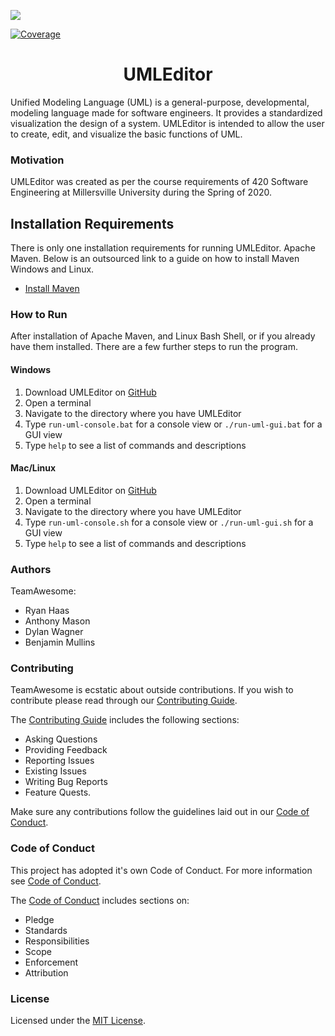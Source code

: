 
[![](https://github.com/mucsci-students/2020sp-420-TeamAwesome/workflows/Unit%20Tests/badge.svg?branch=develop)](https://github.com/mucsci-students/2020sp-420-TeamAwesome/actions)

[![Coverage](https://codecov.io/gh/mucsci-students/2020sp-420-TeamAwesome/branch/develop/graph/badge.svg)](https://codecov.io/gh/mucsci-students/2020sp-420-TeamAwesome)

# <div align="center"> UMLEditor </div> 

Unified Modeling Language (UML) is a general-purpose, developmental, modeling language made for software engineers. It provides a standardized visualization the design of a system. UMLEditor is intended to allow the user to create, edit, and visualize the basic functions of UML.

### Motivation 
UMLEditor was created as per the course requirements of 420 Software Engineering at Millersville University during the Spring of 2020. 


## Installation Requirements 
There is only one installation requirements for running UMLEditor. Apache Maven. Below is an outsourced link to a guide on how to install Maven Windows and Linux. 
 
* [Install Maven](https://www.educative.io/edpresso/how-to-install-maven-in-windows-and-linux-unix)

### How to Run

After installation of Apache Maven, and Linux Bash Shell, or if you already have them installed. There are a few further steps to run the program. 

#### Windows
1. Download UMLEditor on [GitHub](https://github.com/mucsci-students/2020sp-420-TeamAwesome) 
2. Open a terminal
3. Navigate to the directory where you have UMLEditor
4. Type `run-uml-console.bat` for a console view or `./run-uml-gui.bat` for a GUI view
5. Type `help` to see a list of commands and descriptions 

#### Mac/Linux
1. Download UMLEditor on [GitHub](https://github.com/mucsci-students/2020sp-420-TeamAwesome) 
2. Open a terminal
3. Navigate to the directory where you have UMLEditor
4. Type `run-uml-console.sh` for a console view or `./run-uml-gui.sh` for a GUI view
5. Type `help` to see a list of commands and descriptions 


### Authors
TeamAwesome:
- Ryan Haas
- Anthony Mason
- Dylan Wagner
- Benjamin Mullins

### Contributing
TeamAwesome is ecstatic about outside contributions. If you wish to contribute please read through our [Contributing Guide](https://github.com/mucsci-students/2020sp-420-TeamAwesome/blob/develop/CONTRIBUTING.md).

The [Contributing Guide](https://github.com/mucsci-students/2020sp-420-TeamAwesome/blob/develop/CONTRIBUTING.md) includes the following sections: 
 * Asking Questions 
 * Providing Feedback 
 * Reporting Issues 
 * Existing Issues 
 * Writing Bug Reports
 * Feature Quests. 

Make sure any contributions follow the guidelines laid out in our [Code of Conduct](https://github.com/mucsci-students/2020sp-420-TeamAwesome/blob/develop/CODE_OF_CONDUCT.md).

### Code of Conduct
This project has adopted it's own Code of Conduct. For more information see [Code of Conduct](https://github.com/mucsci-students/2020sp-420-TeamAwesome/blob/develop/CODE_OF_CONDUCT.md). 

The [Code of Conduct](https://github.com/mucsci-students/2020sp-420-TeamAwesome/blob/develop/CODE_OF_CONDUCT.md) includes sections on:
* Pledge
* Standards
* Responsibilities
* Scope
* Enforcement
* Attribution

### License
Licensed under the [MIT License](https://github.com/mucsci-students/2020sp-420-TeamAwesome/blob/develop/LICENSE).
